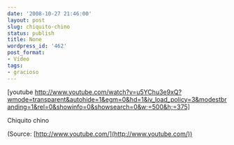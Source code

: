 ```yaml
---
date: '2008-10-27 21:46:00'
layout: post
slug: chiquito-chino
status: publish
title: None
wordpress_id: '462'
post_format:
- Vídeo
tags:
- gracioso
---
```


[youtube http://www.youtube.com/watch?v=u5YChu3e9xQ?wmode=transparent&autohide=1&egm=0&hd=1&iv_load_policy=3&modestbranding=1&rel=0&showinfo=0&showsearch=0&w;=500&h;=375]


Chiquito chino

(Source: [http://www.youtube.com/](http://www.youtube.com/))
